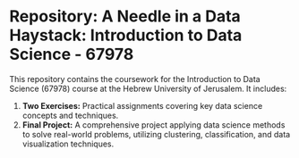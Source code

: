 # Repository: A Needle in a Data Haystack: Introduction to Data Science - 67978
This repository contains the coursework for the Introduction to Data Science (67978) course at the Hebrew University of Jerusalem. It includes:

1. **Two Exercises:** Practical assignments covering key data science concepts and techniques.
2. **Final Project:** A comprehensive project applying data science methods to solve real-world problems, utilizing clustering, classification, and data visualization techniques.
